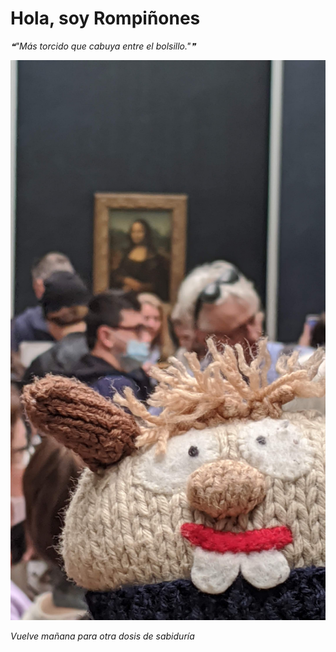 # Hola, soy Rompiñones

<!--STARTS_HERE_QUOTE_README-->
<i>❝"Más torcido que cabuya entre el bolsillo."❞</i>
<!--ENDS_HERE_QUOTE_README-->

<!--START_SECTION:update_image-->
![alt text](https://raw.githubusercontent.com/focaalvarez/rompinones/main/.github/images/IMG_20220430_131029.jpg?raw=true)
<!--END_SECTION:update_image-->

*Vuelve mañana para otra dosis de sabiduría*
